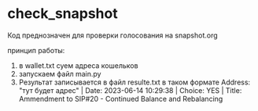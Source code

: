 # check_snapshot

Код преднозначен для проверки голосования на snapshot.org

принцип работы: 
1. в wallet.txt суем адреса кошельков
2. запускаем файл main.py
3. Результат записывается в файл resulte.txt
в таком формате Address: "тут будет адрес" | Date: 2023-06-14 10:29:38 | Choice: YES | Title: Ammendment to SIP#20 - Continued Balance and Rebalancing
